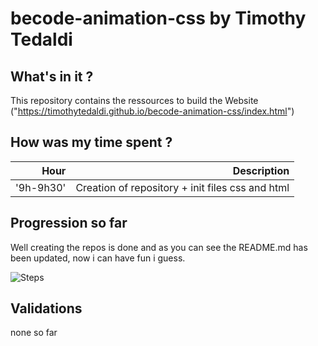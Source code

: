 # becode-animation-css by Timothy Tedaldi

## What's in it ?

This repository contains the ressources to build the Website ("https://timothytedaldi.github.io/becode-animation-css/index.html") 

## How was my time spent ?

| Hour | Description |
|-------:| -----------:|
|'9h-9h30'| Creation of repository + init files css and html |

## Progression so far

Well creating the repos is done and as you can see the README.md has been updated, now i can have fun
i guess.

![Steps](https://github.com/TimothyTedaldi/becode-animation-css/img/steps.PNG "Hello world")


## Validations

none so far
